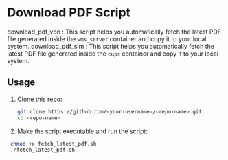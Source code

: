 # Download PDF Script

download_pdf_vpn : This script helps you automatically fetch the latest PDF file generated inside the `wms_server` container and copy it to your local system.
download_pdf_sim : This script helps you automatically fetch the latest PDF file generated inside the `cups` container and copy it to your local system.

## Usage

1. Clone this repo:
   ```bash
   git clone https://github.com/<your-username>/<repo-name>.git
   cd <repo-name>

2. Make the script executable and run the script:
  ```bash
   chmod +x fetch_latest_pdf.sh
   ./fetch_latest_pdf.sh
